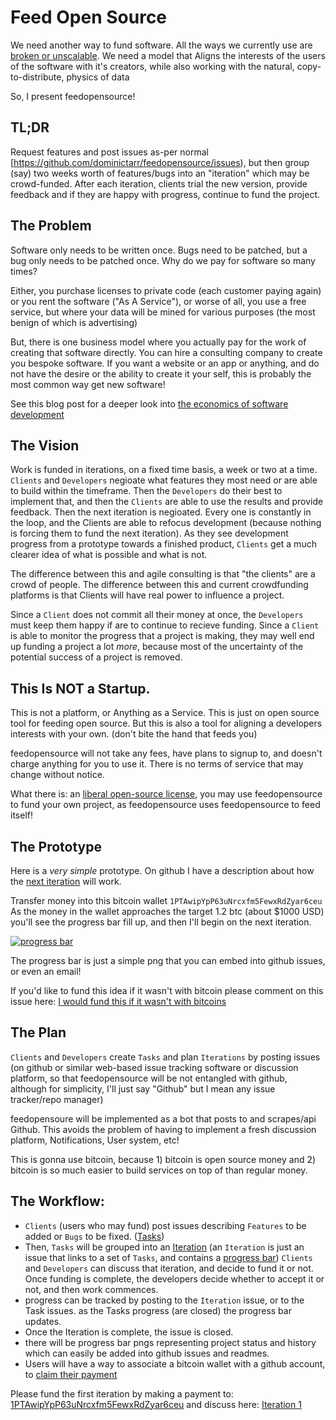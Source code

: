 # Feed Open Source

We need another way to fund software. All the ways we currently use are
[broken or unscalable](
http://dominictarr.com/post/71958587606/some-thoughts-on-the-economics-of-software-development). We need a model that
Aligns the interests of the users of the software with it's creators,
while also working with the natural, copy-to-distribute, physics of data

So, I present feedopensource!

## TL;DR

Request features and post issues as-per normal [https://github.com/dominictarr/feedopensource/issues),
but then group (say) two weeks worth of features/bugs into an "iteration"
which may be crowd-funded. After each iteration, clients trial the new version,
provide feedback and if they are happy with progress, continue to fund the project.

## The Problem

Software only needs to be written once. Bugs need to be patched,
but a bug only needs to be patched once. Why do we pay for software so many times?

Either, you purchase licenses to private code (each customer paying again)
or you rent the software ("As A Service"), or worse of all,
you use a free service, but where your data will be mined for various purposes
(the most benign of which is advertising)

But, there is one business model where you actually pay for the work of creating
that software directly. You can hire a consulting company to create you bespoke software.
If you want a website or an app or anything, and do not have the desire or
the ability to create it your self, this is probably the most common way get new software!

See this blog post for a deeper look into
[the economics of software development](
http://dominictarr.com/post/71958587606/some-thoughts-on-the-economics-of-software-development)

## The Vision

Work is funded in iterations, on a fixed time basis, a week or two at a time.
`Clients` and `Developers` negioate what features they most need or are able to build within the timeframe.
Then the `Developers` do their best to implement that, and then the `Clients` are able
to use the results and provide feedback. Then the next iteration is negioated.
Every one is constantly in the loop, and the Clients are able to refocus
development (because nothing is forcing them to fund the next iteration).
As they see development progress from a prototype towards a finished product,
`Clients` get a much clearer idea of what is possible and what is not.

The difference between this and agile consulting is that "the clients"
are a crowd of people. The difference between this and current crowdfunding
platforms is that Clients will have real power to influence a project.

Since a `Client` does not commit all their money at once, the `Developers`
must keep them happy if are to continue to recieve funding.
Since a `Client` is able to monitor the progress that a project is making,
they may well end up funding a project a lot _more_, because most of the uncertainty
of the potential success of a project is removed.

## This Is NOT a Startup.

This is not a platform, or Anything as a Service.
This is just on open source tool for feeding open source.
But this is also a tool for aligning a developers interests with your own.
(don't bite the hand that feeds you)

feedopensource will not take any fees, have plans to signup to,
and doesn't charge anything for you to use it.
There is no terms of service that may change without notice.

What there is: an [liberal open-source license](./LICENSE), you may use feedopensource
to fund your own project, as feedopensource uses feedopensource to feed itself!

## The Prototype

Here is a _very simple_ prototype. On github I have a description about
how the [next iteration](https://github.com/dominictarr/feedopensource/issues) will work.

Transfer money into this bitcoin wallet `1PTAwipYpP63uNrcxfm5FewxRdZyar6ceu`
As the money in the wallet approaches the target 1.2 btc (about $1000 USD)
you'll see the progress bar fill up, and then I'll begin on the next iteration.

[![progress bar](/badge/1PTAwipYpP63uNrcxfm5FewxRdZyar6ceu/1.2)](bitcoin:1PTAwipYpP63uNrcxfm5FewxRdZyar6ceu)

The progress bar is just a simple png that you can embed into github issues, or even an email!

If you'd like to fund this idea if it wasn't with bitcoin please comment on this issue here:
[I would fund this if it wasn't with bitcoins](https://github.com/dominictarr/feedopensource/issues/6)

## The Plan

`Clients` and `Developers` create `Tasks` and plan `Iterations` by posting
issues (on github or similar web-based issue tracking software or discussion platform,
so that feedopensource will be not entangled with github, although for simplicity,
I'll just say "Github" but I mean any issue tracker/repo manager)

feedopensoure will be implemented as a bot that posts to and scrapes/api Github.
This avoids the problem of having to implement a fresh discussion platform, Notifications,
User system, etc!

This is gonna use bitcoin, because 1) bitcoin is open source money and 2)
bitcoin is so much easier to build services on top of than regular money.

## The Workflow:

* `Clients` (users who may fund) post issues describing `Features` to be added or `Bugs` to be fixed.
  ([Tasks](https://github.com/dominictarr/feedopensource/issues/1))
* Then, `Tasks` will be grouped into an [Iteration](https://github.com/dominictarr/feedopensource/issues/3)
  (an `Iteration` is just an issue that links to a set of `Tasks`, and contains a
  [progress bar](https://github.com/dominictarr/feedopensource/issues/2))
  `Clients` and `Developers` can discuss that iteration, and decide to fund it or not.
  Once funding is complete, the developers decide whether to accept it or not, and then work commences.
* progress can be tracked by posting to the `Iteration` issue, or to the Task issues.
  as the Tasks progress (are closed) the progress bar updates.
* Once the Iteration is complete, the issue is closed.
* there will be progress bar pngs representing project status and history which can easily be added into github
  issues and readmes.
* Users will have a way to associate a bitcoin wallet with a github account, to
  [claim their payment](https://github.com/dominictarr/feedopensource/issues/5)

Please fund the first iteration by making a payment to:
[1PTAwipYpP63uNrcxfm5FewxRdZyar6ceu](bitcoin:1PTAwipYpP63uNrcxfm5FewxRdZyar6ceu)
and discuss here: [Iteration 1](https://github.com/dominictarr/feedopensource/issues/5)

